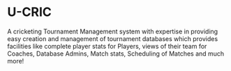 # U-CRIC
A cricketing Tournament Management system with expertise in providing easy creation and management of tournament databases which provides facilities like complete player stats for Players, views of their team for Coaches, Database Admins, Match stats, Scheduling of Matches and much more!
